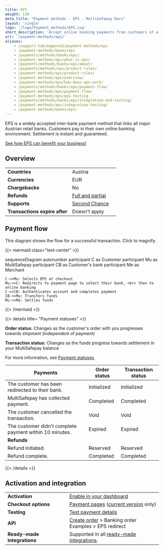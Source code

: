 ```yaml
---
title: EPS
weight: 110
meta_title: "Payment methods - EPS - MultiSafepay Docs"
layout: 'single'
logo: '/logo/Payment_methods/EPS.svg'
short_description: 'Accept online banking payments from customers of all Austrian banks.'
url: '/payment-methods/eps/'
aliases:
    - /support-tab/magento2/payment-methods/eps
    - /payment-methods/banks/eps
    - /payments/methods/banks/eps/
    - /payment-methods/eps/what-is-eps/
    - /payments/methods/banks/eps/about/
    - /payments/methods/eps/product-rules/
    - /payment-methods/eps/product-rules/
    - /payment-methods/eps/overview/
    - /payment-methods/eps/how-does-eps-work/
    - /payments/methods/banks/eps/payment-flow/
    - /payment-methods/eps/payment-flow/
    - /payment-methods/eps/eps-testing
    - /payments/methods/banks/eps/integration-and-testing/
    - /payment-methods/eps/integration-testing/
    - /payment-methods/banks/eps/
---
```

EPS is a widely accepted inter-bank payment method that links all major Austrian retail banks. Customers pay in their own online banking environment. Settlement is instant and guaranteed.

[See how EPS can benefit your business!](https://www.multisafepay.com/solutions/payment-methods/eps)

## Overview

|   |   |   |
|---|---|---|
| **Countries**  | Austria  | 
| **Currencies**  | EUR | 
| **Chargebacks**  | No  | 
| **Refunds** | [Full and partial](/refunds/#full-and-partial-refunds) |
| **Supports** | [Second Chance](/features/second-chance/) |
| **Transactions expire after** | Doesn't apply |

## Payment flow

This diagram shows the flow for a successful transaction. Click to magnify.

{{< mermaid class="text-center" >}}

sequenceDiagram
    autonumber
    participant C as Customer
    participant Mu as MultiSafepay
    participant CB as Customer's bank
    participant Me as Merchant

    C->>Mu: Selects EPS at checkout
    Mu->>C: Redirects to payment page to select their bank, <br> then to online banking
    C->>CB: Authenticates account and completes payment
    CB->>Mu: Transfers funds 
    Mu->>Me: Settles funds

{{< /mermaid >}}
&nbsp;  

{{< details title= "Payment statuses" >}}

**Order status:** Changes as the customer's order with you progresses towards shipment (independent of payment)

**Transaction status:** Changes as the funds progress towards settlement in your MultiSafepay balance

For more information, see [Payment statuses](/payments/payment-statuses/).

| Payments | Order status | Transaction status |
|---|---|---|
| The customer has been redirected to their bank. | Initialized | Initialized |
| MultiSafepay has collected payment. | Completed | Completed |
| The customer cancelled the transaction. | Void   | Void   |
| The customer didn't complete payment within 10 minutes. | Expired | Expired |
|**Refunds**|||
| Refund initiated. | Reserved | Reserved |
| Refund complete. | Completed | Completed |
{{< /details >}}

## Activation and integration

| | |
|---|---|
| **Activation** | [Enable in your dashboard](/payments/activating-payment-methods/#enable-in-dashboard) |
| **Checkout options** | [Payment pages](/payment-pages/) ([current version](/payment-pages/activation/) only) |
| **Testing** | [Test payment details](/testing/test-payment-details/#banking-methods) |
| **API** | [Create order](https://docs-api.multisafepay.com/reference/createorder) > Banking order <br> Examples > EPS redirect |
| **Ready-made integrations** | Supported in all [ready-made integrations](/integrations/ready-made/). |


